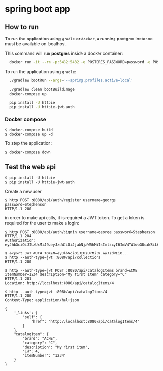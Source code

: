 # spring boot app


## How to run

To run the application using `gradle` or `docker`, a running postgres instance must be available on localhost.

This command will run **postgres** inside a docker container:

```bash
  docker run -it --rm -p:5432:5432 -e POSTGRES_PASSWORD=password -e POSTGRES_DB=sampledb postgres
```

To run the application using `gradle`:

```bash
  ./gradlew bootRun --args='--spring.profiles.active=local'
```

```bash
  ./gradlew clean bootBuildImage
  docker-compose up
```

```bash
  pip install -U httpie
  pip install -U httpie-jwt-auth
```


### Docker compose

```
$ docker-compose build
$ docker-compose up -d
```

To stop the application:

```
$ docker-compose down
```

## Test the web api

```
$ pip install -U httpie
$ pip install -U httpie-jwt-auth
```

Create a new user

```
$ http POST :8080/api/auth/register username=george password=Stephenson
HTTP/1.1 200 
```

in order to make api calls, it is required a JWT token. To get a token is required for the user to make a login:

```
$ http POST :8080/api/auth/signin username=george password=Stephenson
HTTP/1.1 204 
Authorization: eyJhbGciOiJIUzUxMiJ9.eyJzdWIiOiJjaWNjaW5hMiIsImlzcyI6ImV4YW1wbGUuaW8iLCJpYXQiOjE2MDU0Mjk3OTAsImV4cCI6MTYwNjAzNDU5MH0.PI40WTav4GwKvGYRdXujZh00NKk40CCQkXXrZY4Q4txrYv279edEwuIE9gc3vZPI00dl9_5hy3L_cMRXhZlZbQ
```

```
$ export JWT_AUTH_TOKEN=eyJhbGciOiJIUzUxMiJ9.eyJzdWIiO....
$ http --auth-type=jwt :8080/api/collections
HTTP/1.1 200 
```

```
$ http --auth-type=jwt POST :8080/api/catalogItems brand=ACME itemNumber=1234 description="My first item" category="C"
HTTP/1.1 201 
Location: http://localhost:8080/api/catalogItems/4
```

```
$ http --auth-type=jwt :8080/api/catalogItems/4
HTTP/1.1 200 
Content-Type: application/hal+json

{
    "_links": {
        "self": {
            "href": "http://localhost:8080/api/catalogItems/4"
        }
    },
    "catalogItem": {
        "brand": "ACME",
        "category": "C",
        "description": "My first item",
        "id": 4,
        "itemNumber": "1234"
    }
}
 
```